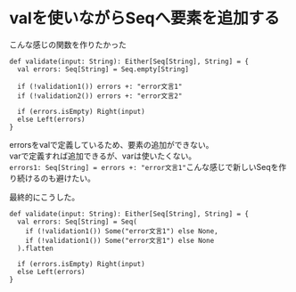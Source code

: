 # valを使いながらSeqへ要素を追加する
こんな感じの関数を作りたかった
```
def validate(input: String): Either[Seq[String], String] = {
  val errors: Seq[String] = Seq.empty[String]

  if (!validation1()) errors +: "error文言1"
  if (!validation2()) errors +: "error文言2"

  if (errors.isEmpty) Right(input)
  else Left(errors)
}
```
errorsをvalで定義しているため、要素の追加ができない。  
varで定義すれば追加できるが、varは使いたくない。  
`errors1: Seq[String] = errors +: "error文言1"`こんな感じで新しいSeqを作り続けるのも避けたい。

最終的にこうした。
```
def validate(input: String): Either[Seq[String], String] = {
  val errors: Seq[String] = Seq(
    if (!validation1()) Some("error文言1") else None,
    if (!validation1()) Some("error文言1") else None
  ).flatten

  if (errors.isEmpty) Right(input)
  else Left(errors)
}
```
